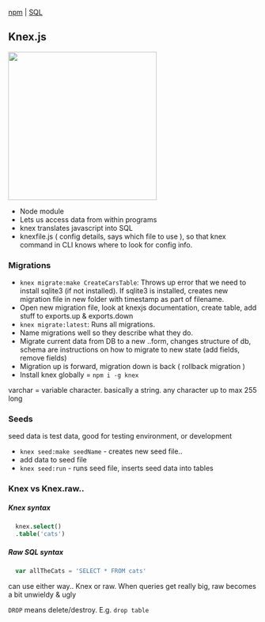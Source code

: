 [npm](npm.md) | [SQL](../SQL.md)

## Knex.js

<a href="http://knexjs.org/"><img src="http://knexjs.org/docs/images/knex.png" width="300"></a>


- Node module
- Lets us access data from within programs
- knex translates javascript into SQL
- knexfile.js ( config details, says which file to use ), so that knex command in CLI knows where to look for config info.

### Migrations
- `knex migrate:make CreateCarsTable`: Throws up error that we need to install sqlite3 (if  not installed). If sqlite3 is installed, creates new migration file in new folder with timestamp as part of filename.
- Open new migration file, look at knexjs documentation, create table, add stuff to exports.up & exports.down
- `knex migrate:latest`: Runs all migrations.
- Name migrations well so they describe what they do.
- Migrate current data from DB to a new ..form, changes structure of db, schema are instructions on how to migrate to new state (add fields, remove fields)
- Migration up is forward, migration down is back ( rollback migration )
- Install knex globally = `npm i -g knex`

varchar = variable character. basically a string. any character up to max 255 long

### Seeds
seed data is test data, good for testing environment, or development
- `knex seed:make seedName` - creates new seed file..
- add data to seed file
- `knex seed:run` - runs seed file, inserts seed data into tables

### Knex vs Knex.raw..

##### Knex syntax

```sql
  knex.select()
  .table('cats')
```

##### Raw SQL syntax
```javascript
  var allTheCats = 'SELECT * FROM cats'
```
can use either way.. Knex or raw. When queries get really big, raw becomes a bit unwieldy & ugly

`DROP` means delete/destroy. E.g. `drop table`
